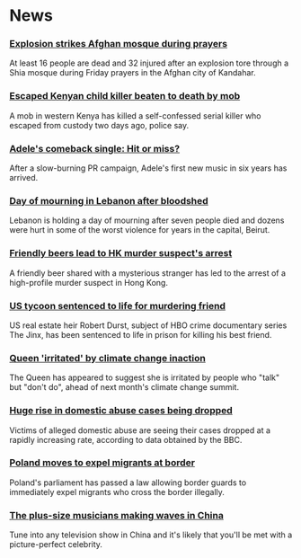 # News
### [Explosion strikes Afghan mosque during prayers](https://www.bbc.com/news/world-asia-58925863)
At least 16 people are dead and 32 injured after an explosion tore through a Shia mosque during Friday prayers in the Afghan city of Kandahar.
### [Escaped Kenyan child killer beaten to death by mob](https://www.bbc.com/news/world-africa-58923592)
A mob in western Kenya has killed a self-confessed serial killer who escaped from custody two days ago, police say.
### [Adele's comeback single: Hit or miss?](https://www.bbc.com/news/entertainment-arts-58910034)
After a slow-burning PR campaign, Adele's first new music in six years has arrived.
### [Day of mourning in Lebanon after bloodshed](https://www.bbc.com/news/world-middle-east-58921314)
Lebanon is holding a day of mourning after seven people died and dozens were hurt in some of the worst violence for years in the capital, Beirut.
### [Friendly beers lead to HK murder suspect's arrest](https://www.bbc.com/news/world-asia-china-58922006)
A friendly beer shared with a mysterious stranger has led to the arrest of a high-profile murder suspect in Hong Kong.
### [US tycoon sentenced to life for murdering friend](https://www.bbc.com/news/world-us-canada-58919749)
US real estate heir Robert Durst, subject of HBO crime documentary series The Jinx, has been sentenced to life in prison for killing his best friend.
### [Queen 'irritated' by climate change inaction](https://www.bbc.com/news/uk-58923924)
The Queen has appeared to suggest she is irritated by people who "talk" but "don't do", ahead of next month's climate change summit.
### [Huge rise in domestic abuse cases being dropped](https://www.bbc.com/news/uk-politics-58910802)
Victims of alleged domestic abuse are seeing their cases dropped at a rapidly increasing rate, according to data obtained by the BBC.
### [Poland moves to expel migrants at border](https://www.bbc.com/news/world-europe-58921310)
Poland's parliament has passed a law allowing border guards to immediately expel migrants who cross the border illegally.
### [The plus-size musicians making waves in China](https://www.bbc.com/news/world-asia-china-58495677)
Tune into any television show in China and it's likely that you'll be met with a picture-perfect celebrity.
